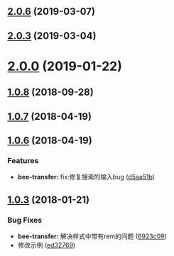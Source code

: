 <a name="2.0.6"></a>
## [2.0.6](https://github.com/tinper-bee/bee-transfer/compare/v2.0.3...v2.0.6) (2019-03-07)



<a name="2.0.3"></a>
## [2.0.3](https://github.com/tinper-bee/bee-transfer/compare/v2.0.0...v2.0.3) (2019-03-04)



<a name="2.0.0"></a>
# [2.0.0](https://github.com/tinper-bee/bee-transfer/compare/v1.0.8...v2.0.0) (2019-01-22)



<a name="1.0.8"></a>
## [1.0.8](https://github.com/tinper-bee/bee-transfer/compare/v1.0.7...v1.0.8) (2018-09-28)



<a name="1.0.7"></a>
## [1.0.7](https://github.com/tinper-bee/bee-transfer/compare/v1.0.6...v1.0.7) (2018-04-19)



<a name="1.0.6"></a>
## [1.0.6](https://github.com/tinper-bee/bee-transfer/compare/v1.0.3...v1.0.6) (2018-04-19)


### Features

* **bee-transfer:** fix:修复搜索的输入bug ([d5aa51b](https://github.com/tinper-bee/bee-transfer/commit/d5aa51b))



<a name="1.0.3"></a>
## [1.0.3](https://github.com/tinper-bee/bee-transfer/compare/6923c09...v1.0.3) (2018-01-21)


### Bug Fixes

* **bee-transfer:** 解决样式中带有rem的问题 ([6923c09](https://github.com/tinper-bee/bee-transfer/commit/6923c09))
* 修改示例 ([ed32769](https://github.com/tinper-bee/bee-transfer/commit/ed32769))



